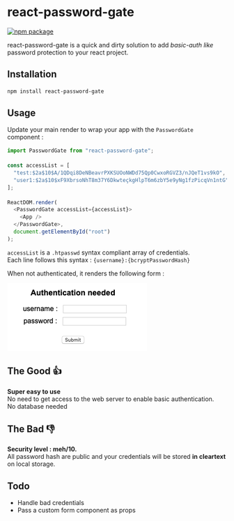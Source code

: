 # react-password-gate

[![npm package][npm-badge]][npm]

react-password-gate is a quick and dirty solution to add _basic-auth like_ password protection to your react project.

## Installation

```bash
npm install react-password-gate
```

## Usage

Update your main render to wrap your app with the `PasswordGate` component :

```javascript
import PasswordGate from "react-password-gate";

const accessList = [
  "test:$2a$10$A/1QDqi8DeNBeavrPXKSUOoNWDd75Qp0CwxoRGVZ3/nJQeT1vs9kO",
  "user1:$2a$10$xF9XbrsoNhT8m37Y6DkwteçkgHlpT6m6zbY5e9yNg1fzPicqVn1ntG"
];

ReactDOM.render(
  <PasswordGate accessList={accessList}>
    <App />
  </PasswordGate>,
  document.getElementById("root")
);
```

`accessList` is a `.htpasswd` syntax compliant array of credentials.  
Each line follows this syntax : `{username}:{bcryptPasswordHash}`

When not authenticated, it renders the following form :

![Alt text](screenshot.png?raw=true "Screenshot")

## The Good :thumbsup:

**Super easy to use**  
No need to get access to the web server to enable basic authentication.  
No database needed

## The Bad :thumbsdown:

**Security level : meh/10.**  
All password hash are public and your credentials will be stored **in cleartext** on local storage.

## Todo

- Handle bad credentials
- Pass a custom form component as props

[npm-badge]: https://img.shields.io/npm/v/react-password-gate.png?style=flat-square
[npm]: https://www.npmjs.org/package/react-password-gate
